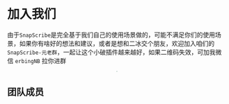 # 加入我们

由于`SnapScribe`是完全基于我们自己的使用场景做的，可能不满足你们的使用场景，如果你有啥好的想法和建议，或者是想和二冰交个朋友，欢迎加入咱们的`SnapScribe-元老群`，一起让这个小破插件越来越好，如果二维码失效，可加我微信 `erbingNB` 拉你进群

<center> <img src="https://raw.gitmirror.com/TWO-ICE/image/main/week/202508221343171.png" style="zoom:15%;" /></center>

<script setup>
import {
  VPTeamMembers
} from 'vitepress/theme'

const members = [
  {
    avatar: 'https://avatars.githubusercontent.com/u/33716687?v=4',
    name: 'qazzxxx',
    title: 'Developer',
    links: [
      { icon: 'github', link: 'https://github.com/qazzxxx' }
    ]
  },
  {
    avatar: 'https://avatars.githubusercontent.com/u/115453069?v=4',
    name: 'TWO-ICE',
    title: 'Operator',
    links: [
      { icon: 'github', link: 'https://github.com/TWO-ICE' }
    ]
  }
]
</script>

## 团队成员
<VPTeamMembers :members />